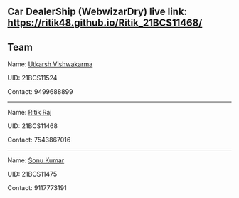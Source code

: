 ## Car DealerShip (WebwizarDry) live link: https://ritik48.github.io/Ritik_21BCS11468/

## Team

Name: [Utkarsh Vishwakarma](https://github.com/uvthegreat)

UID: 21BCS11524

Contact: 9499688899

--------------------------------

Name: [Ritik Raj](https://github.com/ritik48)

UID: 21BCS11468

Contact: 7543867016

--------------------------------

Name: [Sonu Kumar](https://github.com/ikrsonu)

UID: 21BCS11475

Contact: 9117773191
